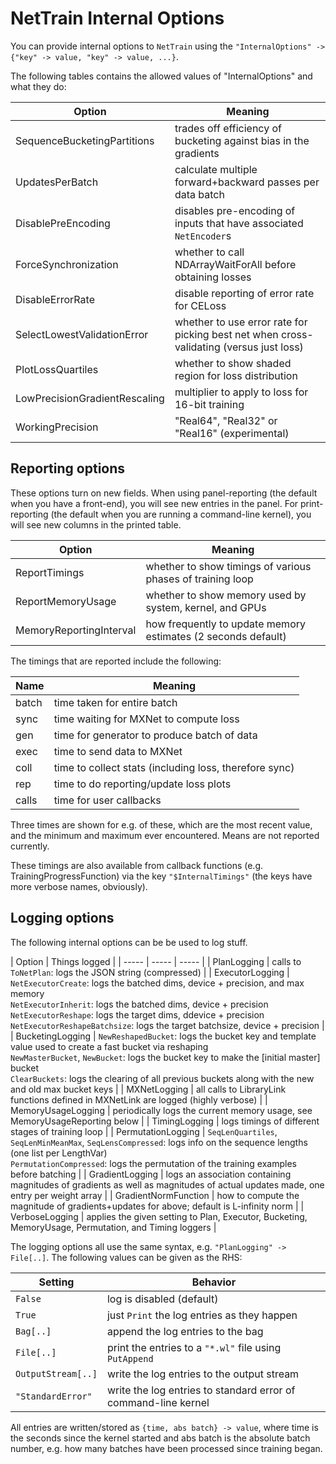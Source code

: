 # NetTrain Internal Options

You can provide internal options to `NetTrain` using the `"InternalOptions" -> {"key" -> value, "key" -> value, ...}`. 

The following tables contains the allowed values of "InternalOptions" and what they do:

| Option | Meaning |
| ----- | ----- |
| SequenceBucketingPartitions | trades off efficiency of bucketing against bias in the gradients |
| UpdatesPerBatch | calculate multiple forward+backward passes per data batch |
| DisablePreEncoding | disables pre-encoding of inputs that have associated `NetEncoder`s |
| ForceSynchronization | whether to call NDArrayWaitForAll before obtaining losses |
| DisableErrorRate | disable reporting of error rate for CELoss |
| SelectLowestValidationError | whether to use error rate for picking best net when cross-validating (versus just loss) | 
| PlotLossQuartiles | whether to show shaded region for loss distribution |
| LowPrecisionGradientRescaling | multiplier to apply to loss for 16-bit training| 
| WorkingPrecision | "Real64", "Real32" or "Real16" (experimental) |

## Reporting options

These options turn on new fields. When using panel-reporting (the default when you have a front-end), you will see new entries in the panel. For print-reporting (the default when you are running a command-line kernel), you will see new columns in the printed table.

| Option | Meaning |
| ----- | ----- |
| ReportTimings | whether to show timings of various phases of training loop |
| ReportMemoryUsage | whether to show memory used by system, kernel, and GPUs |
| MemoryReportingInterval | how frequently to update memory estimates (2 seconds default) |

The timings that are reported include the following:

| Name | Meaning |
| ----- | ----- |
| batch | time taken for entire batch |
| sync | time waiting for MXNet to compute loss |
| gen | time for generator to produce batch of data |
| exec | time to send data to MXNet |
| coll | time to collect stats (including loss, therefore sync) |
| rep | time to do reporting/update loss plots |
| calls | time for user callbacks |

Three times are shown for e.g. of these, which are the most recent value, and the minimum and maximum ever encountered. Means are not reported currently.

These timings are also available from callback functions (e.g. TrainingProgressFunction) via the key `"$InternalTimings"` (the keys have more verbose names, obviously).

## Logging options

The following internal options can be be used to log stuff. 

| Option | Things logged | 
| ----- | ----- | ----- |
| PlanLogging | calls to `ToNetPlan`: logs the JSON string (compressed) | 
| ExecutorLogging | `NetExecutorCreate`: logs the batched dims, device + precision, and max memory <br> `NetExecutorInherit`: logs the batched dims, device + precision <br> `NetExecutorReshape`: logs the target dims, ddevice + precision <br> `NetExecutorReshapeBatchsize`: logs the target batchsize, device + precision |
| BucketingLogging | `NewReshapedBucket`: logs the bucket key and template value used to create a fast bucket via reshaping <br> `NewMasterBucket`, `NewBucket`: logs the bucket key to make the [initial master] bucket <br> `ClearBuckets`: logs the clearing of all previous buckets along with the new and old max bucket keys |
| MXNetLogging | all calls to LibraryLink functions defined in MXNetLink are logged (highly verbose) |
| MemoryUsageLogging | periodically logs the current memory usage, see MemoryUsageReporting below |
| TimingLogging | logs timings of different stages of training loop |
| PermutationLogging | `SeqLenQuartiles`, `SeqLenMinMeanMax`, `SeqLensCompressed`: logs info on the sequence lengths (one list per LengthVar) <br> `PermutationCompressed`: logs the permutation of the training examples before batching |
| GradientLogging | logs an association containing magnitudes of gradients as well as magnitudes of actual updates made, one entry per weight array | 
| GradientNormFunction | how to compute the magnitude of gradients+updates for above; default is L-infinity norm | 
| VerboseLogging | applies the given setting to Plan, Executor, Bucketing, MemoryUsage, Permutation, and Timing loggers |

The logging options all use the same syntax, e.g. `"PlanLogging" -> File[..]`. The following values can be given as the RHS:

| Setting | Behavior |
| ----- | ----- |
| `False` | log is disabled (default) |
| `True` | just `Print` the log entries as they happen |
| `Bag[..]` | append the log entries to the bag |
| `File[..]` | print the entries to a `"*.wl"` file using `PutAppend` |
| `OutputStream[..]` | write the log entries to the output stream |
| `"StandardError"` | write the log entries to standard error of command-line kernel

All entries are written/stored as `{time, abs batch} -> value`, where time is the seconds since the kernel started and abs batch is the absolute batch number, e.g. how many batches have been processed since training began.



